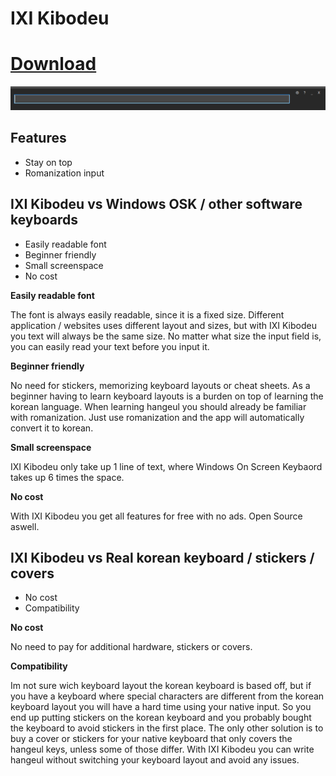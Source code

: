 # IXI Kibodeu

# [Download](https://powermongur.com/kibodeu/install.htm)

![Screenshot1](/Installer/5.png)

## Features

- Stay on top
- Romanization input

## IXI Kibodeu vs Windows OSK / other software keyboards

- Easily readable font
- Beginner friendly
- Small screenspace
- No cost

**Easily readable font**

The font is always easily readable, since it is a fixed size. Different application / websites uses different layout and sizes, but with IXI Kibodeu you text will always be the same size. No matter what size the input field is, you can easily read your text before you input it.

**Beginner friendly**

No need for stickers, memorizing keyboard layouts or cheat sheets. As a beginner having to learn keyboard layouts is a burden on top of learning the korean language. When learning hangeul you should already be familiar with romanization. Just use romanization and the app will automatically convert it to korean.

**Small screenspace**

IXI Kibodeu only take up 1 line of text, where Windows On Screen Keybaord takes up 6 times the space.

**No cost**

With IXI Kibodeu you get all features for free with no ads. Open Source aswell.

## IXI Kibodeu vs Real korean keyboard / stickers / covers

- No cost
- Compatibility

**No cost**

No need to pay for additional hardware, stickers or covers.

**Compatibility**

Im not sure wich keyboard layout the korean keyboard is based off, but if you have a keyboard where special characters are different from the korean keyboard layout you will have a hard time using your native input. So you end up putting stickers on the korean keyboard and you probably bought the keyboard to avoid stickers in the first place. The only other solution is to buy a cover or stickers for your native keyboard that only covers the hangeul keys, unless some of those differ. With IXI Kibodeu you can write hangeul without switching your keyboard layout and avoid any issues.
